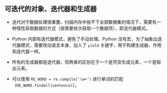 ## 可迭代的对象、迭代器和生成器

- 迭代对于数据处理很重要。扫描内存中放不下全部数据集的情况下，需要有一种惰性获取数据的方式（按需要依次获取一个数据项），即迭代器模式。

- Python 内部有迭代器模式，避免了手动处理。Python 没有宏，为了抽象出迭代器模式，需要改动语言本身，加入了 `yield` 关键字，用于构建生成器，作用和迭代器一样。

- 所有的生成器都是迭代器，但两者的区别在于一个是凭空生成元素，一个是取出元素。

- 可以使用 `RE_WORD = re.compile('\w+')` 进行单词的匹配（`RE_WORD.findall(sentence)`）。